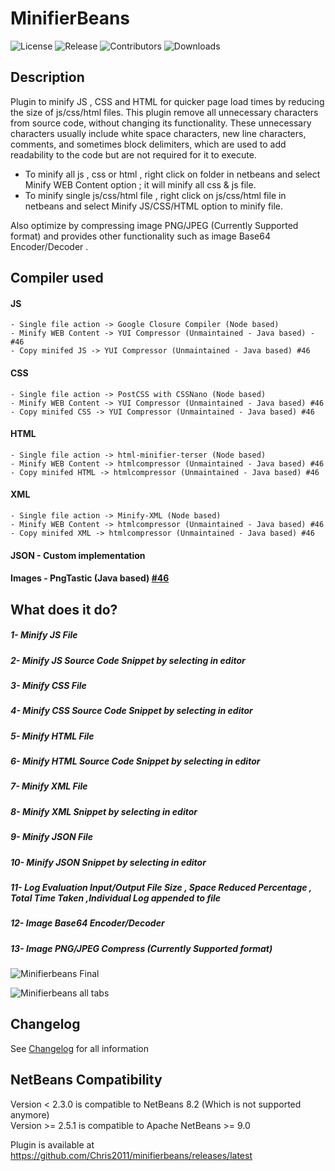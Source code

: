 # MinifierBeans 

![License](https://img.shields.io/github/license/Chris2011/minifierbeans.svg)
![Release](https://img.shields.io/github/release/Chris2011/minifierbeans.svg)
![Contributors](https://img.shields.io/github/contributors/chris2011/minifierbeans.svg)
![Downloads](https://img.shields.io/github/downloads/chris2011/minifierbeans/total.svg)

## Description

Plugin to minify JS , CSS and HTML for quicker page load times by reducing the size of js/css/html files.
This plugin remove all unnecessary characters from source code, without changing its functionality. These unnecessary characters usually include white space characters, new line characters, comments, and sometimes block delimiters, which are used to add readability to the code but are not required for it to execute.

- To minify all js , css or html , right click on folder in netbeans and select Minify WEB Content option ; it will minify all css & js file.
- To minify single js/css/html file , right click on js/css/html file in netbeans and select Minify JS/CSS/HTML option to minify file.

Also optimize by compressing image PNG/JPEG (Currently Supported format) and provides other functionality such as image Base64 Encoder/Decoder .


## Compiler used

#### JS
    - Single file action -> Google Closure Compiler (Node based)
    - Minify WEB Content -> YUI Compressor (Unmaintained - Java based) - #46
    - Copy minifed JS -> YUI Compressor (Unmaintained - Java based) #46
#### CSS
    - Single file action -> PostCSS with CSSNano (Node based)
    - Minify WEB Content -> YUI Compressor (Unmaintained - Java based) #46
    - Copy minifed CSS -> YUI Compressor (Unmaintained - Java based) #46
#### HTML
    - Single file action -> html-minifier-terser (Node based)
    - Minify WEB Content -> htmlcompressor (Unmaintained - Java based) #46
    - Copy minifed HTML -> htmlcompressor (Unmaintained - Java based) #46
#### XML
    - Single file action -> Minify-XML (Node based)
    - Minify WEB Content -> htmlcompressor (Unmaintained - Java based) #46
    - Copy minifed XML -> htmlcompressor (Unmaintained - Java based) #46
#### JSON - Custom implementation
#### Images - PngTastic (Java based) [#46](https://github.com/Chris2011/minifierbeans/issues/46)


## What does it do?

##### 1- Minify JS File
##### 2- Minify JS Source Code Snippet by selecting in editor
##### 3- Minify CSS File
##### 4- Minify CSS Source Code Snippet by selecting in editor
##### 5- Minify HTML File
##### 6- Minify HTML Source Code Snippet by selecting in editor
##### 7- Minify XML File
##### 8- Minify XML Snippet by selecting in editor
##### 9- Minify JSON File
##### 10- Minify JSON Snippet by selecting in editor
##### 11- Log Evaluation Input/Output File Size , Space Reduced Percentage , Total Time Taken ,Individual Log appended to file 
##### 12- Image Base64 Encoder/Decoder
##### 13- Image PNG/JPEG Compress (Currently Supported format)

![Minifierbeans Final](./screenshots/minifierbeans-final.jpg)

![Minifierbeans all tabs](./screenshots/minifierbeans-all-tabs.png)


## Changelog

See [Changelog](./Changelog.md) for all information  


## NetBeans Compatibility

Version < 2.3.0 is compatible to NetBeans 8.2 (Which is not supported anymore)  
Version >= 2.5.1 is compatible to Apache NetBeans >= 9.0  
  
Plugin is available at https://github.com/Chris2011/minifierbeans/releases/latest
